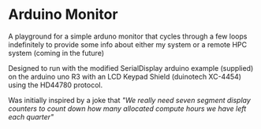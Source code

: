 # Arduino Monitor

A playground for a simple arduno monitor that cycles through a few loops indefinitely to provide some info about either my system or a remote HPC system (coming in the future)

Designed to run with the modified SerialDisplay arduino example (supplied) on the arduino uno R3 with an LCD Keypad Shield (duinotech XC-4454) using the HD44780 protocol.

Was initially inspired by a joke that *"We really need seven segment display counters to count down how many allocated compute hours we have left each quarter"*